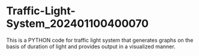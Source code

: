 # Traffic-Light-System_202401100400070
This is a PYTHON code for traffic light system that generates graphs on the basis of duration of light and provides output in a visualized manner.
